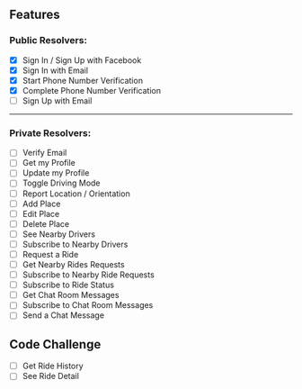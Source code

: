 ## Features

### Public Resolvers: 

- [x] Sign In / Sign Up with Facebook
- [x] Sign In with Email
- [x] Start Phone Number Verification
- [x] Complete Phone Number Verification
- [ ] Sign Up with Email

---

### Private Resolvers:

- [ ] Verify Email
- [ ] Get my Profile
- [ ] Update my Profile
- [ ] Toggle Driving Mode
- [ ] Report Location / Orientation
- [ ] Add Place
- [ ] Edit Place
- [ ] Delete Place
- [ ] See Nearby Drivers
- [ ] Subscribe to Nearby Drivers
- [ ] Request a Ride 
- [ ] Get Nearby Rides Requests
- [ ] Subscribe to Nearby Ride Requests
- [ ] Subscribe to Ride Status
- [ ] Get Chat Room Messages
- [ ] Subscribe to Chat Room Messages
- [ ] Send a Chat Message 

## Code Challenge
- [ ] Get Ride History
- [ ] See Ride Detail
